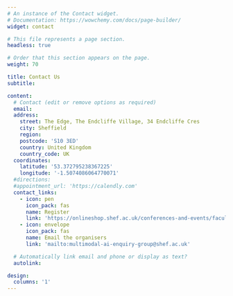```yaml
---
# An instance of the Contact widget.
# Documentation: https://wowchemy.com/docs/page-builder/
widget: contact

# This file represents a page section.
headless: true

# Order that this section appears on the page.
weight: 70

title: Contact Us
subtitle:

content:
  # Contact (edit or remove options as required)
  email: 
  address:
    street: The Edge, The Endcliffe Village, 34 Endcliffe Cres
    city: Sheffield
    region:
    postcode: 'S10 3ED'
    country: United Kingdom
    country_code: UK
  coordinates:
    latitude: '53.372795238367225'
    longitude: '-1.5074086064770071'
  #directions:
  #appointment_url: 'https://calendly.com'
  contact_links:
    - icon: pen
      icon_pack: fas
      name: Register
      link: 'https://onlineshop.shef.ac.uk/conferences-and-events/faculty-of-engineering/faculty-of-engineering/first-workshop-on-multimodal-ai'
    - icon: envelope
      icon_pack: fas
      name: Email the organisers
      link: 'mailto:multimodal-ai-enquiry-group@shef.ac.uk'

  # Automatically link email and phone or display as text?
  autolink:

design:
  columns: '1'
---
```


